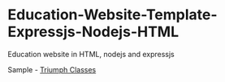 # Education-Website-Template-Expressjs-Nodejs-HTML
Education website in HTML, nodejs and expressjs


Sample - <a href="http://triumphclasses.online" target="_blank">Triumph Classes </a>
